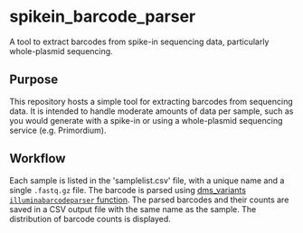 # spikein_barcode_parser
A tool to extract barcodes from spike-in sequencing data, particularly whole-plasmid sequencing.

## Purpose
This repository hosts a simple tool for extracting barcodes from sequencing data. It is intended to handle moderate amounts of data per sample, such as you would generate with a spike-in or using a whole-plasmid sequencing service (e.g. Primordium).

## Workflow
Each sample is listed in the 'samplelist.csv' file, with a unique name and a single `.fastq.gz` file. The barcode is parsed using [dms_variants `illuminabarcodeparser` function](https://jbloomlab.github.io/dms_variants/dms_variants.illuminabarcodeparser.html). The parsed barcodes and their counts are saved in a CSV output file with the same name as the sample. The distribution of barcode counts is displayed.

